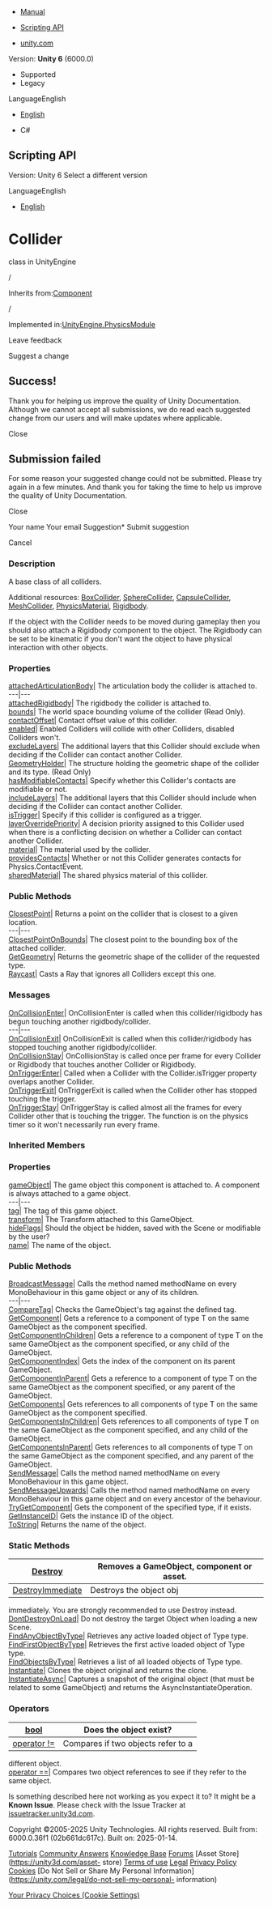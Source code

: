 [ ]()

  * [Manual](../Manual/index.html)
  * [Scripting API](../ScriptReference/index.html)

  * [unity.com](https://unity.com/)

Version: **Unity 6** (6000.0)

  * Supported
  * Legacy

LanguageEnglish

  * [English]()

  * C#

[ ](https://docs.unity3d.com)

## Scripting API

Version: Unity 6 Select a different version

LanguageEnglish

  * [English]()

# Collider

class in UnityEngine

/

Inherits from:[Component](Component.html)

/

Implemented in:[UnityEngine.PhysicsModule](UnityEngine.PhysicsModule.html)

Leave feedback

Suggest a change

## Success!

Thank you for helping us improve the quality of Unity Documentation. Although
we cannot accept all submissions, we do read each suggested change from our
users and will make updates where applicable.

Close

## Submission failed

For some reason your suggested change could not be submitted. Please <a>try
again</a> in a few minutes. And thank you for taking the time to help us
improve the quality of Unity Documentation.

Close

Your name Your email Suggestion* Submit suggestion

Cancel

[ ]()

### Description

A base class of all colliders.

Additional resources: [BoxCollider](BoxCollider.html),
[SphereCollider](SphereCollider.html),
[CapsuleCollider](CapsuleCollider.html), [MeshCollider](MeshCollider.html),
[PhysicsMaterial](PhysicsMaterial.html), [Rigidbody](Rigidbody.html).  
  
If the object with the Collider needs to be moved during gameplay then you
should also attach a Rigidbody component to the object. The Rigidbody can be
set to be kinematic if you don't want the object to have physical interaction
with other objects.

### Properties

[attachedArticulationBody](Collider-attachedArticulationBody.html)| The
articulation body the collider is attached to.  
---|---  
[attachedRigidbody](Collider-attachedRigidbody.html)| The rigidbody the
collider is attached to.  
[bounds](Collider-bounds.html)| The world space bounding volume of the
collider (Read Only).  
[contactOffset](Collider-contactOffset.html)| Contact offset value of this
collider.  
[enabled](Collider-enabled.html)| Enabled Colliders will collide with other
Colliders, disabled Colliders won't.  
[excludeLayers](Collider-excludeLayers.html)| The additional layers that this
Collider should exclude when deciding if the Collider can contact another
Collider.  
[GeometryHolder](Collider.GeometryHolder.html)| The structure holding the
geometric shape of the collider and its type. (Read Only)  
[hasModifiableContacts](Collider-hasModifiableContacts.html)| Specify whether
this Collider's contacts are modifiable or not.  
[includeLayers](Collider-includeLayers.html)| The additional layers that this
Collider should include when deciding if the Collider can contact another
Collider.  
[isTrigger](Collider-isTrigger.html)| Specify if this collider is configured
as a trigger.  
[layerOverridePriority](Collider-layerOverridePriority.html)| A decision
priority assigned to this Collider used when there is a conflicting decision
on whether a Collider can contact another Collider.  
[material](Collider-material.html)| The material used by the collider.  
[providesContacts](Collider-providesContacts.html)| Whether or not this
Collider generates contacts for Physics.ContactEvent.  
[sharedMaterial](Collider-sharedMaterial.html)| The shared physics material of
this collider.  
  
### Public Methods

[ClosestPoint](Collider.ClosestPoint.html)| Returns a point on the collider
that is closest to a given location.  
---|---  
[ClosestPointOnBounds](Collider.ClosestPointOnBounds.html)| The closest point
to the bounding box of the attached collider.  
[GetGeometry](Collider.GetGeometry.html)| Returns the geometric shape of the
collider of the requested type.  
[Raycast](Collider.Raycast.html)| Casts a Ray that ignores all Colliders
except this one.  
  
### Messages

[OnCollisionEnter](Collider.OnCollisionEnter.html)| OnCollisionEnter is called
when this collider/rigidbody has begun touching another rigidbody/collider.  
---|---  
[OnCollisionExit](Collider.OnCollisionExit.html)| OnCollisionExit is called
when this collider/rigidbody has stopped touching another rigidbody/collider.  
[OnCollisionStay](Collider.OnCollisionStay.html)| OnCollisionStay is called
once per frame for every Collider or Rigidbody that touches another Collider
or Rigidbody.  
[OnTriggerEnter](Collider.OnTriggerEnter.html)| Called when a Collider with
the Collider.isTrigger property overlaps another Collider.  
[OnTriggerExit](Collider.OnTriggerExit.html)| OnTriggerExit is called when the
Collider other has stopped touching the trigger.  
[OnTriggerStay](Collider.OnTriggerStay.html)| OnTriggerStay is called almost
all the frames for every Collider other that is touching the trigger. The
function is on the physics timer so it won't necessarily run every frame.  
  
### Inherited Members

### Properties

[gameObject](Component-gameObject.html)| The game object this component is
attached to. A component is always attached to a game object.  
---|---  
[tag](Component-tag.html)| The tag of this game object.  
[transform](Component-transform.html)| The Transform attached to this
GameObject.  
[hideFlags](Object-hideFlags.html)| Should the object be hidden, saved with
the Scene or modifiable by the user?  
[name](Object-name.html)| The name of the object.  
  
### Public Methods

[BroadcastMessage](Component.BroadcastMessage.html)| Calls the method named
methodName on every MonoBehaviour in this game object or any of its children.  
---|---  
[CompareTag](Component.CompareTag.html)| Checks the GameObject's tag against
the defined tag.  
[GetComponent](Component.GetComponent.html)| Gets a reference to a component
of type T on the same GameObject as the component specified.  
[GetComponentInChildren](Component.GetComponentInChildren.html)| Gets a
reference to a component of type T on the same GameObject as the component
specified, or any child of the GameObject.  
[GetComponentIndex](Component.GetComponentIndex.html)| Gets the index of the
component on its parent GameObject.  
[GetComponentInParent](Component.GetComponentInParent.html)| Gets a reference
to a component of type T on the same GameObject as the component specified, or
any parent of the GameObject.  
[GetComponents](Component.GetComponents.html)| Gets references to all
components of type T on the same GameObject as the component specified.  
[GetComponentsInChildren](Component.GetComponentsInChildren.html)| Gets
references to all components of type T on the same GameObject as the component
specified, and any child of the GameObject.  
[GetComponentsInParent](Component.GetComponentsInParent.html)| Gets references
to all components of type T on the same GameObject as the component specified,
and any parent of the GameObject.  
[SendMessage](Component.SendMessage.html)| Calls the method named methodName
on every MonoBehaviour in this game object.  
[SendMessageUpwards](Component.SendMessageUpwards.html)| Calls the method
named methodName on every MonoBehaviour in this game object and on every
ancestor of the behaviour.  
[TryGetComponent](Component.TryGetComponent.html)| Gets the component of the
specified type, if it exists.  
[GetInstanceID](Object.GetInstanceID.html)| Gets the instance ID of the
object.  
[ToString](Object.ToString.html)| Returns the name of the object.  
  
### Static Methods

[Destroy](Object.Destroy.html)| Removes a GameObject, component or asset.  
---|---  
[DestroyImmediate](Object.DestroyImmediate.html)| Destroys the object obj
immediately. You are strongly recommended to use Destroy instead.  
[DontDestroyOnLoad](Object.DontDestroyOnLoad.html)| Do not destroy the target
Object when loading a new Scene.  
[FindAnyObjectByType](Object.FindAnyObjectByType.html)| Retrieves any active
loaded object of Type type.  
[FindFirstObjectByType](Object.FindFirstObjectByType.html)| Retrieves the
first active loaded object of Type type.  
[FindObjectsByType](Object.FindObjectsByType.html)| Retrieves a list of all
loaded objects of Type type.  
[Instantiate](Object.Instantiate.html)| Clones the object original and returns
the clone.  
[InstantiateAsync](Object.InstantiateAsync.html)| Captures a snapshot of the
original object (that must be related to some GameObject) and returns the
AsyncInstantiateOperation.  
  
### Operators

[bool](Object-operator_Object.html)| Does the object exist?  
---|---  
[operator !=](Object-operator_ne.html)| Compares if two objects refer to a
different object.  
[operator ==](Object-operator_eq.html)| Compares two object references to see
if they refer to the same object.  
  
Is something described here not working as you expect it to? It might be a
**Known Issue**. Please check with the Issue Tracker at
[issuetracker.unity3d.com](https://issuetracker.unity3d.com).

Copyright ©2005-2025 Unity Technologies. All rights reserved. Built from:
6000.0.36f1 (02b661dc617c). Built on: 2025-01-14.

[Tutorials](https://unity3d.com/learn) [Community
Answers](https://answers.unity3d.com) [Knowledge
Base](https://support.unity3d.com/hc/en-us)
[Forums](https://forum.unity3d.com) [Asset Store](https://unity3d.com/asset-
store) [Terms of use](https://docs.unity3d.com/Manual/TermsOfUse.html)
[Legal](https://unity.com/legal) [Privacy
Policy](https://unity.com/legal/privacy-policy)
[Cookies](https://unity.com/legal/cookie-policy) [Do Not Sell or Share My
Personal Information](https://unity.com/legal/do-not-sell-my-personal-
information)

[Your Privacy Choices (Cookie Settings)](javascript:void\(0\);)

